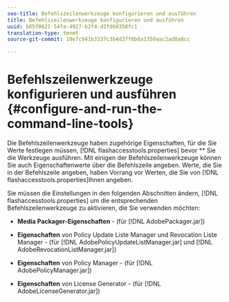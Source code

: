 ```yaml
---
seo-title: Befehlszeilenwerkzeuge konfigurieren und ausführen
title: Befehlszeilenwerkzeuge konfigurieren und ausführen
uuid: b65f8621-54fa-4927-b2f4-d2fd60350fc1
translation-type: tm+mt
source-git-commit: 19e7c941b3337c3b4d37f0b6a1350aac2ad8a0cc

---
```



# Befehlszeilenwerkzeuge konfigurieren und ausführen {#configure-and-run-the-command-line-tools}

Die Befehlszeilenwerkzeuge haben zugehörige Eigenschaften, für die Sie Werte festlegen müssen, [!DNL flashaccesstools.properties] bevor ** Sie die Werkzeuge ausführen. Mit einigen der Befehlszeilenwerkzeuge können Sie auch Eigenschaftenwerte über die Befehlszeile angeben. Werte, die Sie in der Befehlszeile angeben, haben Vorrang vor Werten, die Sie von [!DNL flashaccesstools.properties]Ihnen angeben.

Sie müssen die Einstellungen in den folgenden Abschnitten ändern, [!DNL flashaccesstools.properties] um die entsprechenden Befehlszeilenwerkzeuge zu aktivieren, die Sie verwenden möchten:

* **Media Packager-Eigenschaften** - (für [!DNL AdobePackager.jar])

* **Eigenschaften** von Policy Update Liste Manager und Revocation Liste Manager - (für [!DNL AdobePolicyUpdateListManager.jar] und [!DNL AdobeRevocationListManager.jar])

* **Eigenschaften** von Policy Manager - (für [!DNL AdobePolicyManager.jar])

* **Eigenschaften** von License Generator - (für [!DNL AdobeLicenseGenerator.jar])